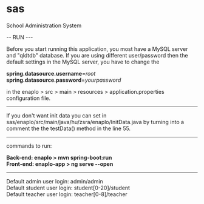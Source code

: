 # sas

School Administration System

-- RUN ---

Before you start running this application, you most have a MySQL server and "qldtdb" database.
If you are using different user/password then the default settings in the MySQL server, you have to change the

<b>spring.datasource.username</b>=<i>root</i></br>
<b>spring.datasource.password</b>=<i>yourpassword</i>

in the enaplo > src > main > resources > application.properties configuration file.

---

If you don't want init data you can set in
sas/enaplo/src/main/java/hu/zsra/enaplo/InitData.java by turning into a comment the the testData() method
in the line 55.

---

commands to run:

<b>Back-end: enaplo > mvn spring-boot:run</b> </br>
<b>Front-end: enaplo-app > ng serve --open</b>

---

Default admin user login: admin/admin</br>
Default student user login: student[0-20]/student</br>
Default teacher user login: teacher[0-8]/teacher
